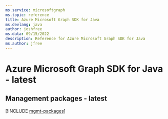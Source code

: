 ```yaml
---
ms.service: microsoftgraph
ms.topic: reference
title: Azure Microsoft Graph SDK for Java
ms.devlang: java
author: joshfree
ms.data: 09/15/2022
description: Reference for Azure Microsoft Graph SDK for Java
ms.author: jfree
---
```

# Azure Microsoft Graph SDK for Java - latest

## Management packages - latest
[!INCLUDE [mgmt-packages](microsoft-graph-mgmt-index.md)]